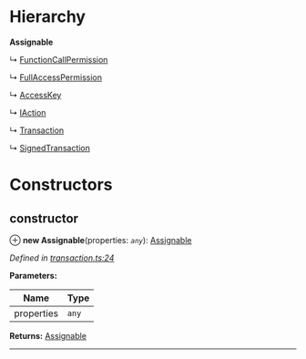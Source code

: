 

# Hierarchy

**Assignable**

↳  [FunctionCallPermission](_transaction_.functioncallpermission.md)

↳  [FullAccessPermission](_transaction_.fullaccesspermission.md)

↳  [AccessKey](_transaction_.accesskey.md)

↳  [IAction](_transaction_.iaction.md)

↳  [Transaction](_transaction_.transaction.md)

↳  [SignedTransaction](_transaction_.signedtransaction.md)

# Constructors

<a id="constructor"></a>

##  constructor

⊕ **new Assignable**(properties: *`any`*): [Assignable](_transaction_.assignable.md)

*Defined in [transaction.ts:24](https://github.com/nearprotocol/nearlib/blob/4fd2642/src.ts/transaction.ts#L24)*

**Parameters:**

| Name | Type |
| ------ | ------ |
| properties | `any` |

**Returns:** [Assignable](_transaction_.assignable.md)

___

